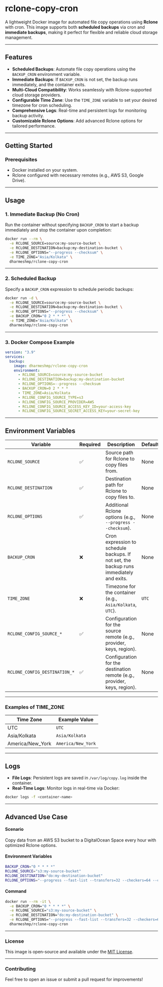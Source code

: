 # **rclone-copy-cron**

A lightweight Docker image for automated file copy operations using **Rclone** with cron. This image supports both **scheduled backups** via cron and **immediate backups**, making it perfect for flexible and reliable cloud storage management.

---

## **Features**  
- **Scheduled Backups**: Automate file copy operations using the `BACKUP_CRON` environment variable.  
- **Immediate Backups**: If `BACKUP_CRON` is not set, the backup runs immediately, and the container exits.  
- **Multi-Cloud Compatibility**: Works seamlessly with Rclone-supported cloud storage providers.  
- **Configurable Time Zone**: Use the `TIME_ZONE` variable to set your desired timezone for cron scheduling.  
- **Comprehensive Logs**: Real-time and persistent logs for monitoring backup activity.  
- **Customizable Rclone Options**: Add advanced Rclone options for tailored performance.

---

## **Getting Started**

### Prerequisites

- Docker installed on your system.  
- Rclone configured with necessary remotes (e.g., AWS S3, Google Drive).

---

## **Usage**

### **1. Immediate Backup (No Cron)**

Run the container without specifying `BACKUP_CRON` to start a backup immediately and stop the container upon completion:

```bash
docker run --rm \
  -e RCLONE_SOURCE=source:my-source-bucket \
  -e RCLONE_DESTINATION=backup:my-destination-bucket \
  -e RCLONE_OPTIONS="--progress --checksum" \
  -e TIME_ZONE="Asia/Kolkata" \
  dharmeshmp/rclone-copy-cron
```

---

### **2. Scheduled Backup**

Specify a `BACKUP_CRON` expression to schedule periodic backups:

```bash
docker run -d \
  -e RCLONE_SOURCE=source:my-source-bucket \
  -e RCLONE_DESTINATION=backup:my-destination-bucket \
  -e RCLONE_OPTIONS="--progress --checksum" \
  -e BACKUP_CRON="0 2 * * *" \
  -e TIME_ZONE="Asia/Kolkata" \
  dharmeshmp/rclone-copy-cron
```

---

### **3. Docker Compose Example**

```yaml
version: "3.9"
services:
  backup:
    image: dharmeshmp/rclone-copy-cron
    environment:
      - RCLONE_SOURCE=source:my-source-bucket
      - RCLONE_DESTINATION=backup:my-destination-bucket
      - RCLONE_OPTIONS=--progress --checksum
      - BACKUP_CRON=0 2 * * *
      - TIME_ZONE=Asia/Kolkata
      - RCLONE_CONFIG_SOURCE_TYPE=s3
      - RCLONE_CONFIG_SOURCE_PROVIDER=AWS
      - RCLONE_CONFIG_SOURCE_ACCESS_KEY_ID=your-access-key
      - RCLONE_CONFIG_SOURCE_SECRET_ACCESS_KEY=your-secret-key
```

---

## **Environment Variables**

| Variable                       | Required | Description                                                                                   | Default       |
|--------------------------------|----------|-----------------------------------------------------------------------------------------------|---------------|
| `RCLONE_SOURCE`                | ✅       | Source path for Rclone to copy files from.                                                    | None          |
| `RCLONE_DESTINATION`           | ✅       | Destination path for Rclone to copy files to.                                                 | None          |
| `RCLONE_OPTIONS`               | ✅       | Additional Rclone options (e.g., `--progress --checksum`).                                    | None          |
| `BACKUP_CRON`                  | ❌       | Cron expression to schedule backups. If not set, the backup runs immediately and exits.       | None          |
| `TIME_ZONE`                    | ❌       | Timezone for the container (e.g., `Asia/Kolkata`, `UTC`).                                      | `UTC`         |
| `RCLONE_CONFIG_SOURCE_*`       | ✅       | Configuration for the source remote (e.g., provider, keys, region).                           | None          |
| `RCLONE_CONFIG_DESTINATION_*`  | ✅       | Configuration for the destination remote (e.g., provider, keys, region).                      | None          |

---

### **Examples of TIME_ZONE**

| Time Zone         | Example Value      |
|-------------------|--------------------|
| UTC               | `UTC`             |
| Asia/Kolkata      | `Asia/Kolkata`    |
| America/New_York  | `America/New_York`|

---

## **Logs**

- **File Logs**: Persistent logs are saved in `/var/log/copy.log` inside the container.  
- **Real-Time Logs**: Monitor logs in real-time via Docker:  

```bash
docker logs -f <container-name>
```

---

## **Advanced Use Case**

#### **Scenario**  
Copy data from an AWS S3 bucket to a DigitalOcean Space every hour with optimized Rclone options.  

#### **Environment Variables**  
```bash
BACKUP_CRON="0 * * * *"
RCLONE_SOURCE="s3:my-source-bucket"
RCLONE_DESTINATION="do:my-destination-bucket"
RCLONE_OPTIONS="--progress --fast-list --transfers=32 --checkers=64 --checksum"
```

#### **Command**  
```bash
docker run --rm -it \
  -e BACKUP_CRON="0 * * * *" \
  -e RCLONE_SOURCE="s3:my-source-bucket" \
  -e RCLONE_DESTINATION="do:my-destination-bucket" \
  -e RCLONE_OPTIONS="--progress --fast-list --transfers=32 --checkers=64 --checksum" \
  dharmeshmp/rclone-copy-cron
```

---

### **License**

This image is open-source and available under the [MIT License](LICENSE).

---

### **Contributing**

Feel free to open an issue or submit a pull request for improvements!  